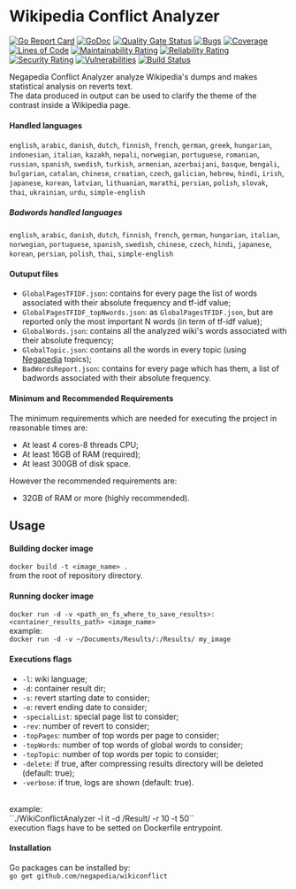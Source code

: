# Wikipedia Conflict Analyzer
[![Go Report Card](https://goreportcard.com/badge/github.com/negapedia/wikiconflict)](https://goreportcard.com/report/github.com/negapedia/wikiconflict)
[![GoDoc](https://godoc.org/github.com/negapedia/wikiconflict?status.svg)](https://godoc.org/github.com/negapedia/wikiconflict)
[![Quality Gate Status](https://sonarcloud.io/api/project_badges/measure?project=negapedia_wikiconflict&metric=alert_status)](https://sonarcloud.io/dashboard?id=negapedia_wikiconflict)
[![Bugs](https://sonarcloud.io/api/project_badges/measure?project=negapedia_wikiconflict&metric=bugs)](https://sonarcloud.io/dashboard?id=negapedia_wikiconflict)
[![Coverage](https://sonarcloud.io/api/project_badges/measure?project=negapedia_wikiconflict&metric=coverage)](https://sonarcloud.io/dashboard?id=negapedia_wikiconflict)
[![Lines of Code](https://sonarcloud.io/api/project_badges/measure?project=negapedia_wikiconflict&metric=ncloc)](https://sonarcloud.io/dashboard?id=negapedia_wikiconflict)
[![Maintainability Rating](https://sonarcloud.io/api/project_badges/measure?project=negapedia_wikiconflict&metric=sqale_rating)](https://sonarcloud.io/dashboard?id=negapedia_wikiconflict)
[![Reliability Rating](https://sonarcloud.io/api/project_badges/measure?project=negapedia_wikiconflict&metric=reliability_rating)](https://sonarcloud.io/dashboard?id=negapedia_wikiconflict)
[![Security Rating](https://sonarcloud.io/api/project_badges/measure?project=negapedia_wikiconflict&metric=security_rating)](https://sonarcloud.io/dashboard?id=negapedia_wikiconflict)
[![Vulnerabilities](https://sonarcloud.io/api/project_badges/measure?project=negapedia_wikiconflict&metric=vulnerabilities)](https://sonarcloud.io/dashboard?id=negapedia_wikiconflict)
[![Build Status](https://travis-ci.org/negapedia/wikiconflict.svg?branch=develop)](https://travis-ci.org/negapedia/wikiconflict)<br>

Negapedia Conflict Analyzer analyze Wikipedia's dumps and makes statistical analysis on reverts text.<br>
The data produced in output can be used to clarify the theme of the contrast inside a Wikipedia page.<br>

#### Handled languages
`english`, `arabic`, `danish`, `dutch`, `finnish`, `french`, 
`german`, `greek`, `hungarian`, `indonesian`, `italian`, 
`kazakh`, `nepali`, `norwegian`, `portuguese`, `romanian`, 
`russian`, `spanish`, `swedish`, `turkish`, `armenian`, 
`azerbaijani`, `basque`, `bengali`, `bulgarian`, `catalan`, 
`chinese`, `croatian`, `czech`, `galician`, `hebrew`, `hindi`, 
`irish`, `japanese`, `korean`, `latvian`, `lithuanian`, 
`marathi`, `persian`, `polish`, `slovak`, `thai`, `ukrainian`, 
`urdu`, `simple-english`

##### Badwords handled languages
`english`, `arabic`, `danish`, `dutch`, `finnish`, `french`, 
`german`, `hungarian`, `italian`, `norwegian`, `portuguese`, 
`spanish`, `swedish`, `chinese`, `czech`, `hindi`, `japanese`, 
`korean`, `persian`, `polish`, `thai`, `simple-english`

#### Outuput files
- `GlobalPagesTFIDF.json`: contains for every page the list of words associated with their absolute frequency and tf-idf value;
- `GlobalPagesTFIDF_topNwords.json`: as `GlobalPagesTFIDF.json`, but are reported only the most important N words (in term of tf-idf value);
- `GlobalWords.json`: contains all the analyzed wiki's words associated with their absolute frequency;
- `GlobalTopic.json`: contains all the words in every topic (using [Negapedia](http://en.negapedia.org) topics);
- `BadWordsReport.json`: contains for every page which has them, a list of badwords associated with their absolute frequency.

#### Minimum and Recommended Requirements
The minimum requirements which are needed for executing the project in reasonable times are:
- At least 4 cores-8 threads CPU;
- At least 16GB of RAM (required);
- At least 300GB of disk space.

However the recommended requirements are:
- 32GB of RAM or more (highly recommended).

## Usage
#### Building docker image
``docker build -t <image_name> .``<br>
from the root of repository directory.

#### Running docker image
``docker run -d -v <path_on_fs_where_to_save_results>:<container_results_path> <image_name>``<br>
example:<br>
``docker run -d -v ~/Documents/Results/:/Results/ my_image ``<br>

#### Executions flags
- `-l`: wiki language;
- `-d`: container result dir;
- `-s`: revert starting date to consider;
- `-e`: revert ending date to consider;
- `-specialList`: special page list to consider;
- `-rev`: number of revert to consider;
- `-topPages`: number of top words per page to consider;
- `-topWords`: number of top words of global words to consider;
- `-topTopic`: number of top words per topic to consider;
- `-delete`: if true, after compressing results directory will be deleted (default: true);
- `-verbose`: if true, logs are shown (default: true).
<br>
example:<br>
``./WikiConflictAnalyzer -l it -d /Result/ -r 10 -t 50``<br>
execution flags have to be setted on Dockerfile entrypoint.

#### Installation
Go packages can be installed by:<br>
``go get github.com/negapedia/wikiconflict``
